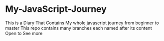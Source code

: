 # My-JavaScript-Journey
This is a Diary That Contains My whole javascript journey from beginner to master
This repo contains many branches each named after its content
Open to See more
